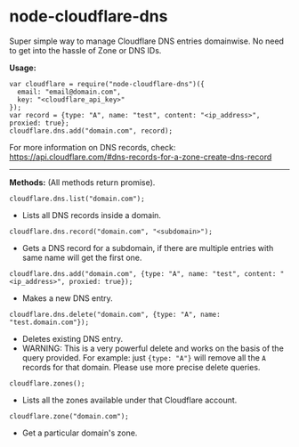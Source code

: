# node-cloudflare-dns

Super simple way to manage Cloudflare DNS entries domainwise. No need to get into the hassle of Zone or DNS IDs.

**Usage:**

```
var cloudflare = require("node-cloudflare-dns")({
  email: "email@domain.com",
  key: "<cloudflare_api_key>"
});
var record = {type: "A", name: "test", content: "<ip_address>", proxied: true};
cloudflare.dns.add("domain.com", record);
```

For more information on DNS records, check: https://api.cloudflare.com/#dns-records-for-a-zone-create-dns-record

------------------------------------------------

**Methods:** (All methods return promise).

```
cloudflare.dns.list("domain.com");
```

- Lists all DNS records inside a domain.

```
cloudflare.dns.record("domain.com", "<subdomain>");
```

- Gets a DNS record for a subdomain, if there are multiple entries with same name will get the first one.

```
cloudflare.dns.add("domain.com", {type: "A", name: "test", content: "<ip_address>", proxied: true});
```

- Makes a new DNS entry.

```
cloudflare.dns.delete("domain.com", {type: "A", name: "test.domain.com"});
```

- Deletes existing DNS entry.
- WARNING: This is a very powerful delete and works on the basis of the query provided. For example: just `{type: "A"}` will remove all the `A` records for that domain. Please use more precise delete queries.

```
cloudflare.zones();
```

- Lists all the zones available under that Cloudflare account.

```
cloudflare.zone("domain.com");
```

- Get a particular domain's zone.
